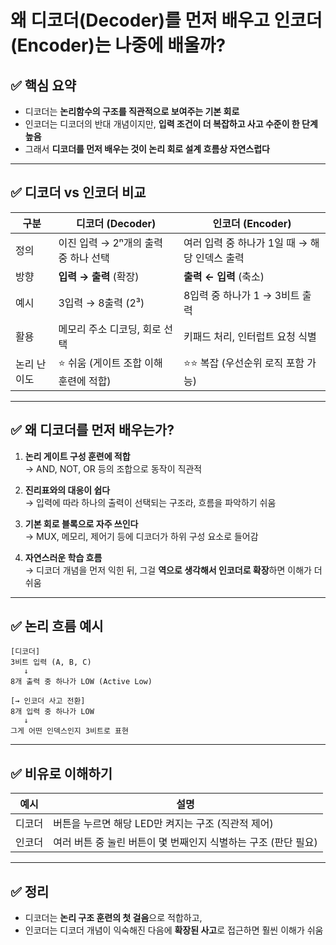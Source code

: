 # 왜 디코더(Decoder)를 먼저 배우고 인코더(Encoder)는 나중에 배울까?

## ✅ 핵심 요약

- 디코더는 **논리함수의 구조를 직관적으로 보여주는 기본 회로**  
- 인코더는 디코더의 반대 개념이지만, **입력 조건이 더 복잡하고 사고 수준이 한 단계 높음**
- 그래서 **디코더를 먼저 배우는 것이 논리 회로 설계 흐름상 자연스럽다**

---

## ✅ 디코더 vs 인코더 비교

| 구분       | 디코더 (Decoder)                       | 인코더 (Encoder)                        |
|------------|----------------------------------------|-----------------------------------------|
| 정의       | 이진 입력 → 2ⁿ개의 출력 중 하나 선택 | 여러 입력 중 하나가 1일 때 → 해당 인덱스 출력 |
| 방향       | **입력 → 출력** (확장)                 | **출력 ← 입력** (축소)                  |
| 예시       | 3입력 → 8출력 (2³)                     | 8입력 중 하나가 1 → 3비트 출력         |
| 활용       | 메모리 주소 디코딩, 회로 선택         | 키패드 처리, 인터럽트 요청 식별       |
| 논리 난이도 | ⭐ 쉬움 (게이트 조합 이해 훈련에 적합) | ⭐⭐ 복잡 (우선순위 로직 포함 가능)     |

---

## ✅ 왜 디코더를 먼저 배우는가?

1. **논리 게이트 구성 훈련에 적합**  
   → AND, NOT, OR 등의 조합으로 동작이 직관적

2. **진리표와의 대응이 쉽다**  
   → 입력에 따라 하나의 출력이 선택되는 구조라, 흐름을 파악하기 쉬움

3. **기본 회로 블록으로 자주 쓰인다**  
   → MUX, 메모리, 제어기 등에 디코더가 하위 구성 요소로 들어감

4. **자연스러운 학습 흐름**  
   → 디코더 개념을 먼저 익힌 뒤, 그걸 **역으로 생각해서 인코더로 확장**하면 이해가 더 쉬움

---

## ✅ 논리 흐름 예시

```
[디코더]
3비트 입력 (A, B, C)
   ↓
8개 출력 중 하나가 LOW (Active Low)

[→ 인코더 사고 전환]
8개 입력 중 하나가 LOW
   ↓
그게 어떤 인덱스인지 3비트로 표현
```

---

## ✅ 비유로 이해하기

| 예시          | 설명 |
|---------------|------|
| 디코더         | 버튼을 누르면 해당 LED만 켜지는 구조 (직관적 제어) |
| 인코더         | 여러 버튼 중 눌린 버튼이 몇 번째인지 식별하는 구조 (판단 필요) |

---

## ✅ 정리

- 디코더는 **논리 구조 훈련의 첫 걸음**으로 적합하고,
- 인코더는 디코더 개념이 익숙해진 다음에 **확장된 사고**로 접근하면 훨씬 이해가 쉬움
